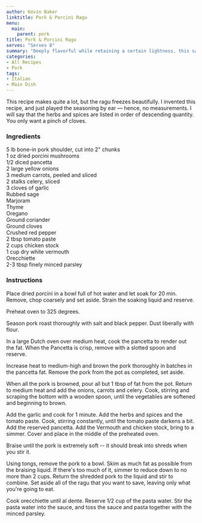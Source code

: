 ```yaml
---
author: Kevin Baker
linktitle: Pork & Porcini Ragu
menu:
  main:
    parent: pork
title: Pork & Porcini Ragu
serves: "Serves 8"
summary: "Deeply flavorful while retaining a certain lightness, this sauce clings lightly to pasta and makes a very elegant dinner. "
categories:
- All Recipes
- Pork
tags: 
- Italian
- Main Dish
---
```

This recipe makes quite a lot, but the ragu freezes beautifully. I invented this recipe, and just played the seasoning by ear — hence, no measurements. I will say that the herbs and spices are listed in order of descending quantity. You only want a pinch of cloves.

### Ingredients

<div class="ingredient-list">

5 lb bone-in pork shoulder, cut into 2" chunks  
1 oz dried porcini mushrooms  
1/2 diced pancetta  
2 large yellow onions  
3 medium carrots, peeled and sliced  
2 stalks celery, sliced  
3 cloves of garlic  
Rubbed sage  
Marjoram  
Thyme  
Oregano  
Ground coriander  
Ground cloves  
Crushed red pepper  
2 tbsp tomato paste  
2 cups chicken stock  
1 cup dry white vermouth  
Orecchiette  
2-3 tbsp finely minced parsley  

</div>

### Instructions
Place dried porcini in a bowl full of hot water and let soak for 20 min. Remove, chop coarsely and set aside. Strain the soaking liquid and reserve. 

Preheat oven to 325 degrees. 

Season pork roast thoroughly with salt and black pepper.  Dust liberally with flour. 

In a large Dutch oven over medium heat, cook the pancetta to render out the fat. When the Pancetta is crisp, remove with a slotted spoon and reserve.  

Increase heat to medium-high and brown the pork thoroughly in batches in the pancetta fat. Remove the pork from the pot as completed, set aside. 

When all the pork is browned, pour all but 1 tbsp of fat from the pot. Return to medium heat and add the onions, carrots and celery.  Cook, stirring and scraping the bottom with a wooden spoon, until the vegetables are softened and beginning to brown.    

Add the garlic and cook for 1 minute.  Add the herbs and spices and the tomato paste. Cook, stirring constantly, until the tomato paste darkens a bit. Add the reserved pancetta. Add the Vermouth and chicken stock, bring to a simmer. Cover and place in the middle of the preheated oven.  

Braise until the pork is extremely soft -- it should break into shreds when you stir it. 

Using tongs, remove the pork to a bowl.  Skim as much fat as possible from the braising liquid.  If there's too much of it, simmer to reduce down to no more than 2 cups. Return the shredded pork to the liquid and stir to combine.  Set aside all of the ragu that you want to save, leaving only what you're going to eat. 

Cook orecchiette until al dente.   Reserve 1/2 cup of the pasta water.  Stir the pasta water into the sauce, and toss the sauce and pasta together with the minced parsley. 